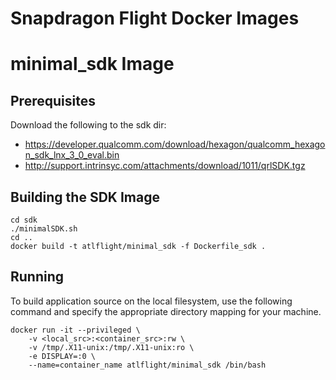 # Snapdragon Flight Docker Images

# minimal_sdk Image

## Prerequisites

Download the following to the sdk dir:
- https://developer.qualcomm.com/download/hexagon/qualcomm_hexagon_sdk_lnx_3_0_eval.bin
- http://support.intrinsyc.com/attachments/download/1011/qrlSDK.tgz

## Building the SDK Image ##

```
cd sdk
./minimalSDK.sh
cd ..
docker build -t atlflight/minimal_sdk -f Dockerfile_sdk .

```

## Running ##

To build application source on the local filesystem, use the following command and specify the appropriate directory mapping for your machine.

```
docker run -it --privileged \
	-v <local_src>:<container_src>:rw \
	-v /tmp/.X11-unix:/tmp/.X11-unix:ro \
	-e DISPLAY=:0 \
	--name=container_name atlflight/minimal_sdk /bin/bash

```

